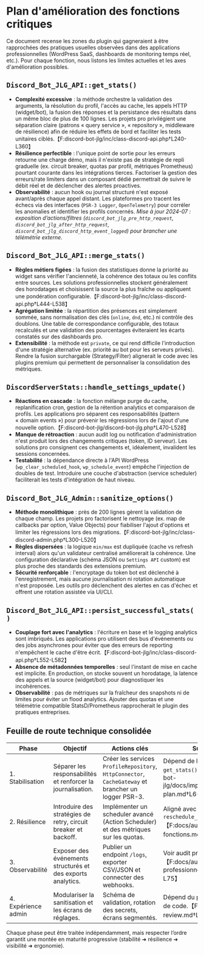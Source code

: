 # Plan d'amélioration des fonctions critiques

Ce document recense les zones du plugin qui gagneraient à être rapprochées des pratiques usuelles observées dans des applications professionnelles (WordPress SaaS, dashboards de monitoring temps réel, etc.). Pour chaque fonction, nous listons les limites actuelles et les axes d'amélioration possibles.

## `Discord_Bot_JLG_API::get_stats()`
* **Complexité excessive** : la méthode orchestre la validation des arguments, la résolution du profil, l'accès au cache, les appels HTTP (widget/bot), la fusion des réponses et la persistance des résultats dans un même bloc de plus de 100 lignes. Les projets pro privilégient une séparation claire (patrons « query service », « repository », middleware de résilience) afin de réduire les effets de bord et faciliter les tests unitaires ciblés.【F:discord-bot-jlg/inc/class-discord-api.php†L240-L360】
* **Résilience perfectible** : l'unique point de sortie pour les erreurs retourne une charge démo, mais il n'existe pas de stratégie de repli graduelle (ex. circuit breaker, quotas par profil, métriques Prometheus) pourtant courante dans les intégrations tierces. Factoriser la gestion des erreurs/rate limiters dans un composant dédié permettrait de suivre le débit réel et de déclencher des alertes proactives.
* **Observabilité** : aucun hook ou journal structuré n'est exposé avant/après chaque appel distant. Les plateformes pro tracent les échecs via des interfaces (`PSR-3 Logger`, `OpenTelemetry`) pour corréler les anomalies et identifier les profils concernés. _Mise à jour 2024-07 : exposition d’actions/filtres (`discord_bot_jlg_pre_http_request`, `discord_bot_jlg_after_http_request`, `discord_bot_jlg_discord_http_event_logged`) pour brancher une télémétrie externe._

## `Discord_Bot_JLG_API::merge_stats()`
* **Règles métiers figées** : la fusion des statistiques donne la priorité au widget sans vérifier l'ancienneté, la cohérence des totaux ou les conflits entre sources. Les solutions professionnelles stockent généralement des horodatages et choisissent la source la plus fraîche ou appliquent une pondération configurable.【F:discord-bot-jlg/inc/class-discord-api.php†L444-L538】
* **Agrégation limitée** : la répartition des présences est simplement sommée, sans normalisation des clés (`online`, `dnd`, etc.) ni contrôle des doublons. Une table de correspondance configurable, des totaux recalculés et une validation des pourcentages éviteraient les écarts constatés sur des dashboards pro.
* **Extensibilité** : la méthode est `private`, ce qui rend difficile l'introduction d'une stratégie alternative (ex. priorité au bot pour les serveurs privés). Rendre la fusion surchargable (Strategy/Filter) alignerait le code avec les plugins premium qui permettent de personnaliser la consolidation des métriques.

## `DiscordServerStats::handle_settings_update()`
* **Réactions en cascade** : la fonction mélange purge du cache, replanification cron, gestion de la rétention analytics et comparaison de profils. Les applications pro séparent ces responsabilités (pattern « domain events ») pour prévenir les régressions lors de l'ajout d'une nouvelle option.【F:discord-bot-jlg/discord-bot-jlg.php†L470-L528】 
* **Manque de rétroaction** : aucun audit log ou notification d'administration n'est produit lors des changements critiques (token, ID serveur). Les solutions pro consignent ces changements et, idéalement, invalident les sessions concernées.
* **Testabilité** : la dépendance directe à l'API WordPress (`wp_clear_scheduled_hook`, `wp_schedule_event`) empêche l'injection de doubles de test. Introduire une couche d'abstraction (service scheduler) faciliterait les tests d'intégration de haut niveau.

## `Discord_Bot_JLG_Admin::sanitize_options()`
* **Méthode monolithique** : près de 200 lignes gèrent la validation de chaque champ. Les projets pro factorisent le nettoyage (ex. map de callbacks par option, Value Objects) pour fiabiliser l'ajout d'options et limiter les régressions lors des migrations.【F:discord-bot-jlg/inc/class-discord-admin.php†L300-L520】
* **Règles dispersées** : la logique `min/max` est dupliquée (cache vs refresh interval) alors qu'un validateur centralisé améliorerait la cohérence. Une configuration déclarative (schéma JSON ou `Settings API` custom) est plus proche des standards des extensions premium.
* **Sécurité renforçable** : l'encryptage du token bot est déclenché à l'enregistrement, mais aucune journalisation ni rotation automatique n'est proposée. Les outils pro déclenchent des alertes en cas d'échec et offrent une rotation assistée via UI/CLI.

## `Discord_Bot_JLG_API::persist_successful_stats()`
* **Couplage fort avec l'analytics** : l'écriture en base et le logging analytics sont imbriqués. Les applications pro utilisent des bus d'événements ou des jobs asynchrones pour éviter que des erreurs de reporting n'empêchent le cache d'être écrit.【F:discord-bot-jlg/inc/class-discord-api.php†L552-L582】
* **Absence de métadonnées temporelles** : seul l'instant de mise en cache est implicite. En production, on stocke souvent un horodatage, la latence des appels et la source (widget/bot) pour diagnostiquer les incohérences.
* **Observabilité** : pas de métriques sur la fraîcheur des snapshots ni de limites pour éviter un flood analytics. Ajouter des quotas et une télémétrie compatible StatsD/Prometheus rapprocherait le plugin des pratiques entreprises.

## Feuille de route technique consolidée

| Phase | Objectif | Actions clés | Suivi |
| --- | --- | --- | --- |
| 1. Stabilisation | Séparer les responsabilités et renforcer la journalisation. | Créer les services `ProfileRepository`, `HttpConnector`, `CacheGateway` et brancher un logger PSR-3. | Dépend de la refonte `get_stats()`.【F:discord-bot-jlg/docs/improvement-plan.md†L6-L33】 |
| 2. Résilience | Introduire des stratégies de retry, circuit breaker et backoff. | Implémenter un scheduler avancé (Action Scheduler) et des métriques sur les quotas. | Aligné avec `reschedule_cron_event()`.【F:docs/audit-fonctions.md†L56-L71】 |
| 3. Observabilité | Exposer des événements structurés et des exports analytics. | Publier un endpoint `/logs`, exporter CSV/JSON et connecter des webhooks. | Voir audit professionnel.【F:docs/audit-professionnel.md†L42-L75】 |
| 4. Expérience admin | Modulariser la sanitisation et les écrans de réglages. | Schéma de validation, rotation des secrets, écrans segmentés. | Dépend du plan de revue de code.【F:docs/code-review.md†L35-L48】 |

Chaque phase peut être traitée indépendamment, mais respecter l’ordre garantit une montée en maturité progressive (stabilité ➜ résilience ➜ visibilité ➜ ergonomie).

